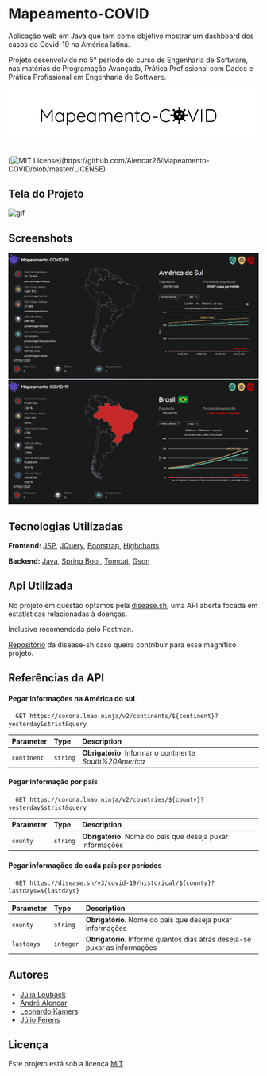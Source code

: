 
# Mapeamento-COVID

Aplicação web em Java que tem como objetivo mostrar um dashboard dos casos da Covid-19 na América latina.

Projeto desenvolvido no 5° período do curso de Engenharia de Software, nas matérias de Programação Avançada, Prática Profissional com Dados e Prática Profissional em Engenharia de Software. 


![Logo](https://github.com/Alencar26/Mapeamento-COVID/blob/master/readme/mapeamento_covid.png)

    
## 

[![MIT License](https://img.shields.io/apm/l/atomic-design-ui.svg?)](https://github.com/Alencar26/Mapeamento-COVID/blob/master/LICENSE)

  
## Tela do Projeto

![gif](http://g.recordit.co/YKfi6VqOKx.gif)

  
## Screenshots

![Screenshot1](https://github.com/Alencar26/Mapeamento-COVID/blob/master/readme/tela1.png)
![Screenshot2](https://github.com/Alencar26/Mapeamento-COVID/blob/master/readme/tela2.png)

  
## Tecnologias Utilizadas

**Frontend:** [JSP](https://www3.ntu.edu.sg/home/ehchua/programming/java/JSPByExample.html), [JQuery](https://jquery.com/), [Bootstrap](https://getbootstrap.com/), [Highcharts](https://www.highcharts.com/blog/products/highcharts/)

**Backend:** [Java](https://www.java.com/pt-BR/), [Spring Boot](https://spring.io/projects/spring-boot), [Tomcat](https://tomcat.apache.org/), [Gson](https://github.com/google/gson)

  
## Api Utilizada

No projeto em questão optamos pela [disease.sh](https://disease.sh/), uma API aberta focada em estatísticas relacionadas à doenças. 

Inclusive recomendada pelo Postman.

[Repositório](https://github.com/disease-sh/api) da disease-sh caso queira contribuir para esse magnífico projeto.

## Referências da API

#### Pegar informações na América do sul

```http
  GET https://corona.lmao.ninja/v2/continents/${continent}?yesterday&strict&query
```

| Parameter | Type     | Description                |
| :-------- | :------- | :------------------------- |
| `continent` | `string` | **Obrigatório**. Informar o continente *South%20America*|

#### Pegar informação por país

```http
  GET https://corona.lmao.ninja/v2/countries/${county}?yesterday&strict&query
```

| Parameter | Type     | Description                       |
| :-------- | :------- | :-------------------------------- |
| `county`      | `string` | **Obrigatório**. Nome do país que deseja puxar informações |

#### Pegar informações de cada país por períodos

```http
  GET https://disease.sh/v3/covid-19/historical/${county}?lastdays=${lastdays}
```

| Parameter | Type     | Description                       |
| :-------- | :------- | :-------------------------------- |
| `county`  | `string` | **Obrigatório**. Nome do país que deseja puxar informações |
| `lastdays`| `integer`| **Obrigatório**. Informe quantos dias atrás deseja-se puxar as informações|


  
## Autores

- [Júlia Louback](https://github.com/JuliaLouback)
- [André Alencar](https://github.com/Alencar26)
- [Leonardo Kamers](https://github.com/kamers07leo)
- [Júlio Ferens](https://github.com/julioferens)

  
## Licença

Este projeto está sob a licença [MIT](https://github.com/Alencar26/Mapeamento-COVID/blob/master/LICENSE)

  